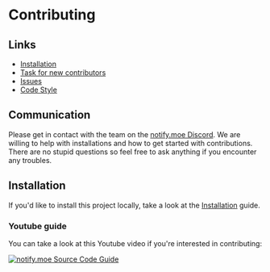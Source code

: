 # Contributing

## Links

- [Installation](README.md#installation)
- [Task for new contributors](docs/new-contributor-task.md)
- [Issues](https://github.com/animenotifier/notify.moe/projects/10)
- [Code Style](docs/code-style.md)

## Communication

Please get in contact with the team on the [notify.moe Discord](https://discord.gg/0kimAmMCeXGXuzNF).
We are willing to help with installations and how to get started with contributions.
There are no stupid questions so feel free to ask anything if you encounter any troubles.

## Installation

If you'd like to install this project locally, take a look at the [Installation](README.md#installation) guide.

### Youtube guide

You can take a look at this Youtube video if you're interested in contributing:

[![notify.moe Source Code Guide](https://i1.ytimg.com/vi/c6e-F51e_8w/maxresdefault.jpg)](https://www.youtube.com/watch?v=c6e-F51e_8w&amp=&t=3m42s)
